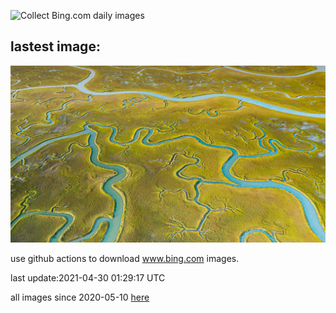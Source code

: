 ![Collect Bing.com daily images](https://github.com/counter2015/bing-daily-images/workflows/Collect%20Bing.com%20daily%20images/badge.svg)
## lastest image:
![](images/Mockhorn.jpg)

use github actions to download www.bing.com images.

last update:2021-04-30 01:29:17 UTC

all images since 2020-05-10 [here](https://github.com/counter2015/bing-daily-images/tree/master/images) 
